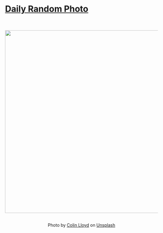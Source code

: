 # [Daily Random Photo](https://www.dailyrandomphoto.com/)

<div align="center">
  <br>
  <br>
  <a href="https://www.dailyrandomphoto.com/p/2021/2021-05-22/"><img src="https://images.unsplash.com/photo-1619409437363-1b1d6e539836?crop=entropy&cs=tinysrgb&fit=max&fm=jpg&ixid=Mnw3NzUwOHwwfDF8cmFuZG9tfHx8fHx8fHx8MTYyMTY0Mjc0Mw&ixlib=rb-1.2.1&q=80&w=1080" width="600px"></a>
  <br>
  <br>
  <p class="has-text-grey">Photo by <a href="https://unsplash.com/@onthesearchforpineapples?utm_source=Daily%20Random%20Photo&amp;utm_medium=referral" target="_blank" rel="noopener noreferrer">Colin Lloyd</a> on <a href="https://unsplash.com/photos/G_xLtugMCEk?utm_source=Daily%20Random%20Photo&amp;utm_medium=referral" target="_blank" rel="noopener noreferrer">Unsplash</a></p>
</div>
